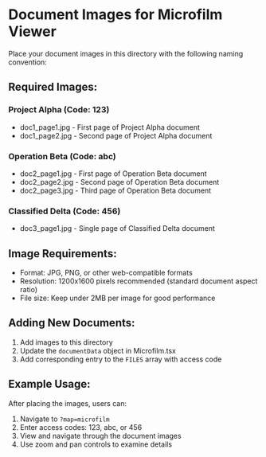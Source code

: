 # Document Images for Microfilm Viewer

Place your document images in this directory with the following naming convention:

## Required Images:

### Project Alpha (Code: 123)
- doc1_page1.jpg - First page of Project Alpha document
- doc1_page2.jpg - Second page of Project Alpha document

### Operation Beta (Code: abc)  
- doc2_page1.jpg - First page of Operation Beta document
- doc2_page2.jpg - Second page of Operation Beta document
- doc2_page3.jpg - Third page of Operation Beta document

### Classified Delta (Code: 456)
- doc3_page1.jpg - Single page of Classified Delta document

## Image Requirements:
- Format: JPG, PNG, or other web-compatible formats
- Resolution: 1200x1600 pixels recommended (standard document aspect ratio)
- File size: Keep under 2MB per image for good performance

## Adding New Documents:
1. Add images to this directory
2. Update the `documentData` object in Microfilm.tsx
3. Add corresponding entry to the `FILES` array with access code

## Example Usage:
After placing the images, users can:
1. Navigate to `?map=microfilm`
2. Enter access codes: 123, abc, or 456
3. View and navigate through the document images
4. Use zoom and pan controls to examine details
